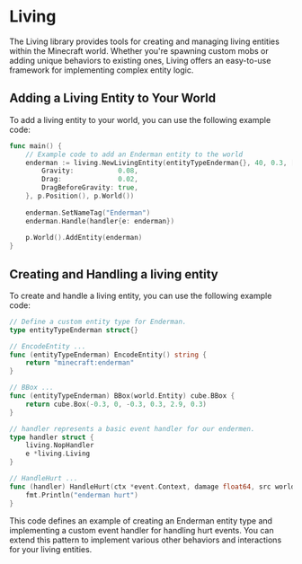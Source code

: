 # Living

The Living library provides tools for creating and managing living entities within the Minecraft world. Whether you're spawning custom mobs or adding unique behaviors to existing ones, Living offers an easy-to-use framework for implementing complex entity logic.

## Adding a Living Entity to Your World

To add a living entity to your world, you can use the following example code:

```go
func main() {
    // Example code to add an Enderman entity to the world
    enderman := living.NewLivingEntity(entityTypeEnderman{}, 40, 0.3, []item.Stack{item.NewStack(item.EnderPearl{}, rand.Intn(2)+1)}, &entity.MovementComputer{
    	Gravity:           0.08,
    	Drag:              0.02,
    	DragBeforeGravity: true,
    }, p.Position(), p.World())
    
    enderman.SetNameTag("Enderman")
    enderman.Handle(handler{e: enderman})
    
    p.World().AddEntity(enderman)
}
```

## Creating and Handling a living entity
To create and handle a living entity, you can use the following example code:

```go
// Define a custom entity type for Enderman.
type entityTypeEnderman struct{}

// EncodeEntity ...
func (entityTypeEnderman) EncodeEntity() string {
	return "minecraft:enderman"
}

// BBox ...
func (entityTypeEnderman) BBox(world.Entity) cube.BBox {
	return cube.Box(-0.3, 0, -0.3, 0.3, 2.9, 0.3)
}

// handler represents a basic event handler for our endermen.
type handler struct {
	living.NopHandler
	e *living.Living
}

// HandleHurt ...
func (handler) HandleHurt(ctx *event.Context, damage float64, src world.DamageSource) {
	fmt.Println("enderman hurt")
}
```

This code defines an example of creating an Enderman entity type and implementing a custom event handler for handling hurt events. You can extend this pattern to implement various other behaviors and interactions for your living entities.
